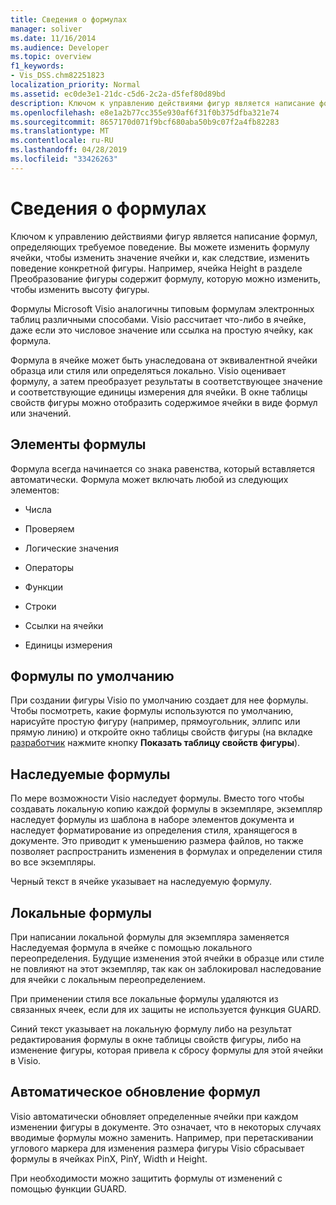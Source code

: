 ```yaml
---
title: Сведения о формулах
manager: soliver
ms.date: 11/16/2014
ms.audience: Developer
ms.topic: overview
f1_keywords:
- Vis_DSS.chm82251823
localization_priority: Normal
ms.assetid: ec0de3e1-21dc-c5d6-2c2a-d5fef80d89bd
description: Ключом к управлению действиями фигур является написание формул, определяющих требуемое поведение. Вы можете изменить формулу ячейки, чтобы изменить значение ячейки и, как следствие, изменить поведение конкретной фигуры. Например, ячейка Height в разделе Преобразование фигуры содержит формулу, которую можно изменить, чтобы изменить высоту фигуры.
ms.openlocfilehash: e8e1a2b77cc355e930af6f31f0b375dfba321e74
ms.sourcegitcommit: 8657170d071f9bcf680aba50b9c07f2a4fb82283
ms.translationtype: MT
ms.contentlocale: ru-RU
ms.lasthandoff: 04/28/2019
ms.locfileid: "33426263"
---
```

# <a name="about-formulas"></a>Сведения о формулах

Ключом к управлению действиями фигур является написание формул, определяющих требуемое поведение. Вы можете изменить формулу ячейки, чтобы изменить значение ячейки и, как следствие, изменить поведение конкретной фигуры. Например, ячейка Height в разделе Преобразование фигуры содержит формулу, которую можно изменить, чтобы изменить высоту фигуры.
  
Формулы Microsoft Visio аналогичны типовым формулам электронных таблиц различными способами. Visio рассчитает что-либо в ячейке, даже если это числовое значение или ссылка на простую ячейку, как формула.
  
Формула в ячейке может быть унаследована от эквивалентной ячейки образца или стиля или определяться локально. Visio оценивает формулу, а затем преобразует результаты в соответствующее значение и соответствующие единицы измерения для ячейки. В окне таблицы свойств фигуры можно отобразить содержимое ячейки в виде формул или значений.
  
## <a name="elements-of-a-formula"></a>Элементы формулы

Формула всегда начинается со знака равенства, который вставляется автоматически. Формула может включать любой из следующих элементов:
  
- Числа
    
- Проверяем
    
- Логические значения
    
- Операторы
    
- Функции
    
- Строки
    
- Ссылки на ячейки
    
- Единицы измерения
    
## <a name="default-formulas"></a>Формулы по умолчанию

При создании фигуры Visio по умолчанию создает для нее формулы. Чтобы посмотреть, какие формулы используются по умолчанию, нарисуйте простую фигуру (например, прямоугольник, эллипс или прямую линию) и откройте окно таблицы свойств фигуры (на вкладке [разработчик](run-in-developer-mode-display-the-developer-tab.md) нажмите кнопку **Показать таблицу свойств фигуры**).
  
## <a name="inherited-formulas"></a>Наследуемые формулы

По мере возможности Visio наследует формулы. Вместо того чтобы создавать локальную копию каждой формулы в экземпляре, экземпляр наследует формулы из шаблона в наборе элементов документа и наследует форматирование из определения стиля, хранящегося в документе. Это приводит к уменьшению размера файлов, но также позволяет распространить изменения в формулах и определении стиля во все экземпляры.
  
Черный текст в ячейке указывает на наследуемую формулу.
  
## <a name="local-formulas"></a>Локальные формулы

При написании локальной формулы для экземпляра заменяется Наследуемая формула в ячейке с помощью локального переопределения. Будущие изменения этой ячейки в образце или стиле не повлияют на этот экземпляр, так как он заблокировал наследование для ячейки с локальным переопределением.
  
При применении стиля все локальные формулы удаляются из связанных ячеек, если для их защиты не используется функция GUARD.
  
Синий текст указывает на локальную формулу либо на результат редактирования формулы в окне таблицы свойств фигуры, либо на изменение фигуры, которая привела к сбросу формулы для этой ячейки в Visio.
  
## <a name="automatic-updates-to-formulas"></a>Автоматическое обновление формул

 Visio автоматически обновляет определенные ячейки при каждом изменении фигуры в документе. Это означает, что в некоторых случаях вводимые формулы можно заменить. Например, при перетаскивании углового маркера для изменения размера фигуры Visio сбрасывает формулы в ячейках PinX, PinY, Width и Height. 
  
При необходимости можно защитить формулы от изменений с помощью функции GUARD.
  

